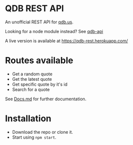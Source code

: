 # QDB REST API

An unofficial REST API for [qdb.us](http://www.qdb.us/).

Looking for a node module instead? See [qdb-api](https://github.com/MarkNjunge/qdb-api)

A live version is available at https://qdb-rest.herokuapp.com/

# Routes available

- Get a random quote
- Get the latest quote
- Get specific quote by it's id
- Search for a quote

See [Docs.md](/Docs.md) for further documentation.

# Installation

- Download the repo or clone it.
- Start using `npm start`.
